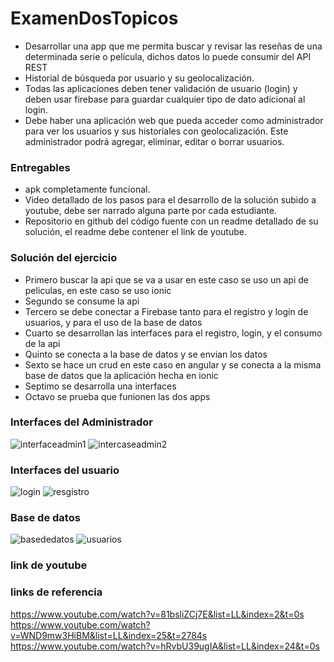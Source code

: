 # ExamenDosTopicos
- Desarrollar una app que me permita buscar y revisar las reseñas de una determinada serie o película, dichos datos lo puede consumir  del API REST
- Historial de búsqueda por usuario y su geolocalización.
- Todas las aplicaciones deben tener validación de usuario (login) y deben usar firebase para guardar cualquier tipo de dato         adicional al login.
- Debe haber una aplicación web que pueda acceder como administrador para ver los usuarios
  y sus historiales con geolocalización. Este administrador podrá agregar, eliminar, editar o
 borrar usuarios.
### Entregables
- apk completamente funcional.
- Video detallado de los pasos para el desarrollo de la solución subido a youtube, debe ser
  narrado alguna parte por cada estudiante.
- Repositorio en github del código fuente con un readme detallado de su solución, el readme
  debe contener el link de youtube.
### Solución del ejercicio
- Primero buscar la api que se va a usar en este caso se uso un api de peliculas, en este caso se uso ionic
- Segundo se consume la api
- Tercero se debe conectar a Firebase tanto para el registro y login de usuarios, y para el uso de la base de datos
- Cuarto se desarrollan las interfaces para el registro, login, y el consumo de la api
- Quinto se conecta a la base de datos y se envian los datos
- Sexto se hace un crud en este caso en angular y se conecta a la misma base de datos que la aplicación hecha en ionic
- Septimo se desarrolla una interfaces
- Octavo se prueba que funionen las dos apps
### Interfaces del Administrador
![interfaceadmin1](https://user-images.githubusercontent.com/38759833/93405968-203c8580-f854-11ea-9df1-eeb2227f9c6f.PNG)
![intercaseadmin2](https://user-images.githubusercontent.com/38759833/93406248-ce482f80-f854-11ea-933b-ea7850ffba0c.PNG)
### Interfaces del usuario
![login](https://user-images.githubusercontent.com/38759833/93406359-15362500-f855-11ea-8ed0-35241c462b16.PNG)
![resgistro](https://user-images.githubusercontent.com/38759833/93410152-1455c100-f85e-11ea-8fce-0ef5844efc85.PNG)

### Base de datos
![basededatos](https://user-images.githubusercontent.com/38759833/93407579-29c7ec80-f858-11ea-8bbf-a551f1303997.PNG)
![usuarios](https://user-images.githubusercontent.com/38759833/93410104-f8521f80-f85d-11ea-92b4-b2a0ff367679.PNG)
### link de youtube
### links de referencia
https://www.youtube.com/watch?v=81bsliZCj7E&list=LL&index=2&t=0s
https://www.youtube.com/watch?v=WND9mw3HiBM&list=LL&index=25&t=2784s
https://www.youtube.com/watch?v=hRvbU39ugIA&list=LL&index=24&t=0s
 
